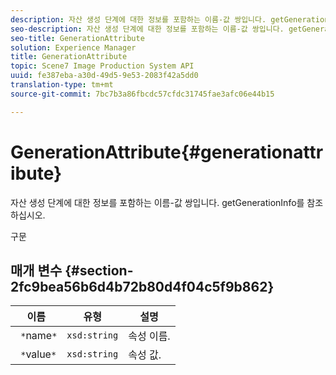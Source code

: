 ```yaml
---
description: 자산 생성 단계에 대한 정보를 포함하는 이름-값 쌍입니다. getGenerationInfo를 참조하십시오.
seo-description: 자산 생성 단계에 대한 정보를 포함하는 이름-값 쌍입니다. getGenerationInfo를 참조하십시오.
seo-title: GenerationAttribute
solution: Experience Manager
title: GenerationAttribute
topic: Scene7 Image Production System API
uuid: fe387eba-a30d-49d5-9e53-2083f42a5dd0
translation-type: tm+mt
source-git-commit: 7bc7b3a86fbcdc57cfdc31745fae3afc06e44b15

---
```



# GenerationAttribute{#generationattribute}

자산 생성 단계에 대한 정보를 포함하는 이름-값 쌍입니다. getGenerationInfo를 참조하십시오.

구문

## 매개 변수 {#section-2fc9bea56b6d4b72b80d4f04c5f9b862}

| 이름 | 유형 | 설명 |
|---|---|---|
| ` *`name`*` | `xsd:string` | 속성 이름. |
| ` *`value`*` | `xsd:string` | 속성 값. |

